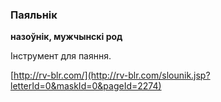 ### Паяльнік
**назоўнік, мужчынскі род**

Інструмент для паяння.

<a rel="author">[http://rv-blr.com/](http://rv-blr.com/slounik.jsp?letterId=0&maskId=0&pageId=2274)</a>
